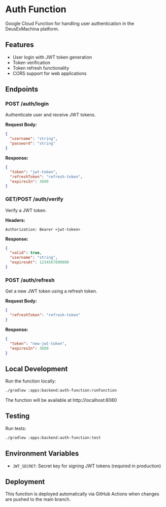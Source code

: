 # Auth Function

Google Cloud Function for handling user authentication in the DeusExMachina platform.

## Features

- User login with JWT token generation
- Token verification
- Token refresh functionality
- CORS support for web applications

## Endpoints

### POST /auth/login
Authenticate user and receive JWT tokens.

**Request Body:**
```json
{
  "username": "string",
  "password": "string"
}
```

**Response:**
```json
{
  "token": "jwt-token",
  "refreshToken": "refresh-token",
  "expiresIn": 3600
}
```

### GET/POST /auth/verify
Verify a JWT token.

**Headers:**
```
Authorization: Bearer <jwt-token>
```

**Response:**
```json
{
  "valid": true,
  "username": "string",
  "expiresAt": 1234567890000
}
```

### POST /auth/refresh
Get a new JWT token using a refresh token.

**Request Body:**
```json
{
  "refreshToken": "refresh-token"
}
```

**Response:**
```json
{
  "token": "new-jwt-token",
  "expiresIn": 3600
}
```

## Local Development

Run the function locally:
```bash
./gradlew :apps:backend:auth-function:runFunction
```

The function will be available at http://localhost:8080

## Testing

Run tests:
```bash
./gradlew :apps:backend:auth-function:test
```

## Environment Variables

- `JWT_SECRET`: Secret key for signing JWT tokens (required in production)

## Deployment

This function is deployed automatically via GitHub Actions when changes are pushed to the main branch.